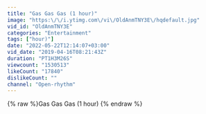```yaml
---
title: "Gas Gas Gas (1 hour)"
image: "https:\/\/i.ytimg.com\/vi\/OldAnmTNY3E\/hqdefault.jpg"
vid_id: "OldAnmTNY3E"
categories: "Entertainment"
tags: ["hour)"]
date: "2022-05-22T12:14:07+03:00"
vid_date: "2019-04-16T08:21:43Z"
duration: "PT1H3M26S"
viewcount: "1530513"
likeCount: "17840"
dislikeCount: ""
channel: "Open-rhythm"
---
```

{% raw %}Gas Gas Gas (1 hour) {% endraw %}
